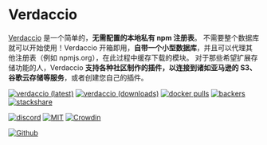 # Verdaccio

[Verdaccio](https://verdaccio.org/) 是一个简单的，**无需配置的本地私有 npm 注册表**。
不需要整个数据库就可以开始使用！Verdaccio 开箱即用，**自带一个小型数据库**，并且可以代理其他注册表（例如 npmjs.org），在此过程中缓存下载的模块。
对于那些希望扩展存储功能的人，Verdaccio **支持各种社区制作的插件，以连接到诸如亚马逊的 S3、谷歌云存储等服务**，或者创建您自己的插件。

[![verdaccio (latest)](https://img.shields.io/npm/v/verdaccio/latest.svg)](https://www.npmjs.com/package/verdaccio)
[![verdaccio (downloads)](https://img.shields.io/npm/dy/verdaccio.svg)](https://www.npmjs.com/package/verdaccio)
[![docker pulls](https://img.shields.io/docker/pulls/verdaccio/verdaccio.svg?maxAge=43200)](https://verdaccio.org/docs/en/docker.html)
[![backers](https://opencollective.com/verdaccio/tiers/backer/badge.svg?label=Backer&color=brightgreen)](https://opencollective.com/verdaccio)
[![stackshare](https://img.shields.io/badge/Follow%20on-StackShare-blue.svg?logo=stackshare&style=flat)](https://stackshare.io/verdaccio)

[![discord](https://img.shields.io/discord/388674437219745793.svg)](http://chat.verdaccio.org/)
[![MIT](https://img.shields.io/github/license/mashape/apistatus.svg)](https://github.com/verdaccio/verdaccio/blob/master/LICENSE)
[![Crowdin](https://d322cqt584bo4o.cloudfront.net/verdaccio/localized.svg)](https://crowdin.com/project/verdaccio)

[![Github](https://img.shields.io/github/stars/verdaccio/verdaccio.svg?style=social&label=Stars)](https://github.com/verdaccio/verdaccio/stargazers)
